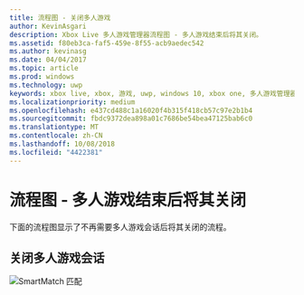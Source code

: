 ```yaml
---
title: 流程图 - 关闭多人游戏
author: KevinAsgari
description: Xbox Live 多人游戏管理器流程图 - 多人游戏结束后将其关闭。
ms.assetid: f80eb3ca-faf5-459e-8f55-acb9aedec542
ms.author: kevinasg
ms.date: 04/04/2017
ms.topic: article
ms.prod: windows
ms.technology: uwp
keywords: xbox live, xbox, 游戏, uwp, windows 10, xbox one, 多人游戏管理器, 流程图
ms.localizationpriority: medium
ms.openlocfilehash: e437cd488c1a16020f4b315f418cb57c97e2b1b4
ms.sourcegitcommit: fbdc9372dea898a01c7686be54bea47125bab6c0
ms.translationtype: MT
ms.contentlocale: zh-CN
ms.lasthandoff: 10/08/2018
ms.locfileid: "4422381"
---
```

# <a name="flowchart---shut-down-after-a-multiplayer-game-is-complete"></a>流程图 - 多人游戏结束后将其关闭

下面的流程图显示了不再需要多人游戏会话后将其关闭的流程。

## <a name="shut-down-a-multiplayer-session"></a>关闭多人游戏会话

![SmartMatch 匹配](../../../images/multiplayer/mpm-shut-down.png)
